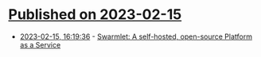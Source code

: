 # [Published on 2023-02-15](index.md)

* [2023-02-15, 16:19:36](https://news.ycombinator.com/item?id=34805930) - [Swarmlet: A self-hosted, open-source Platform as a Service](https://github.com/swarmlet/swarmlet)
